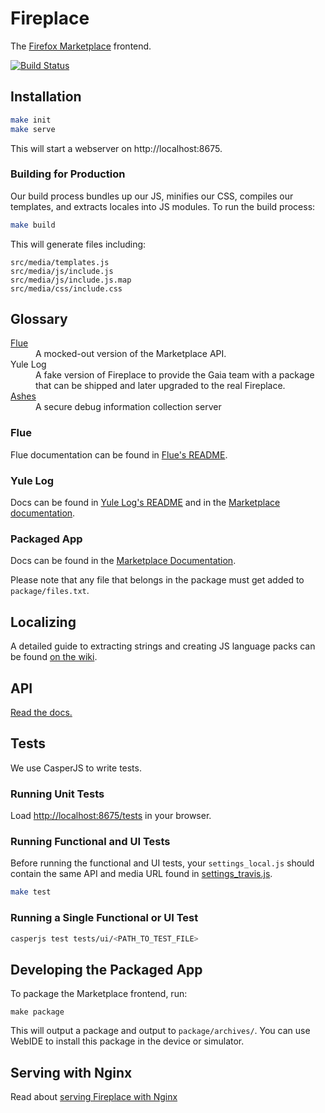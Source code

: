 # Fireplace

The [Firefox Marketplace](https://marketplace.firefox.com) frontend.

[![Build Status](https://travis-ci.org/mozilla/fireplace.svg?branch=master)](https://travis-ci.org/mozilla/fireplace)


## Installation

```bash
make init
make serve
```

This will start a webserver on http://localhost:8675.


### Building for Production

Our build process bundles up our JS, minifies our CSS, compiles our templates,
and extracts locales into JS modules. To run the build process:

```bash
make build
```

This will generate files including:

```
src/media/templates.js
src/media/js/include.js
src/media/js/include.js.map
src/media/css/include.css
```

## Glossary

<dl>
  <dt><a href="https://github.com/mozilla/flue">Flue</a></dt>
  <dd>A mocked-out version of the Marketplace API.</dd>

  <dt>Yule Log</dt>
  <dd>A fake version of Fireplace to provide the Gaia team with a package that can
  be shipped and later upgraded to the real Fireplace.</dd>

  <dt><a href="https://github.com/mozilla/ashes">Ashes</a></dt>
  <dd>A secure debug information collection server</dd>
</dl>

### Flue

Flue documentation can be found in
[Flue's README](https://github.com/mozilla/flue/blob/master/README.md).

### Yule Log

Docs can be found in
[Yule Log's README](https://github.com/mozilla/fireplace/blob/master/yulelog/README.md) and
in the
[Marketplace documentation](http://marketplace.readthedocs.org/en/latest/topics/package.html).

### Packaged App

Docs can be found in the [Marketplace Documentation](http://marketplace.readthedocs.org/en/latest/topics/package.html).

Please note that any file that belongs in the package must get added to `package/files.txt`.


## Localizing

A detailed guide to extracting strings and creating JS language packs can be
found [on the wiki](https://github.com/mozilla/commonplace/wiki/L10n#extracting-strings).


## API

[Read the docs.](http://firefox-marketplace-api.readthedocs.org/)


## Tests

We use CasperJS to write tests.

### Running Unit Tests

Load [http://localhost:8675/tests](http://localhost:8675/tests) in your browser.

### Running Functional and UI Tests

Before running the functional and UI tests, your ```settings_local.js``` should
contain the same API and media URL found in [settings_travis.js](https://github.com/mozilla/fireplace/blob/master/tests/settings_travis.js).

```bash
make test
```

### Running a Single Functional or UI Test

```bash
casperjs test tests/ui/<PATH_TO_TEST_FILE>
```

## Developing the Packaged App

To package the Marketplace frontend, run:

```make package```

This will output a package and output to ```package/archives/```. You can use
WebIDE to install this package in the device or simulator.


## Serving with Nginx

Read about [serving Fireplace with Nginx](https://github.com/mozilla/fireplace/wiki/Using-Fireplace-with-Zamboni)
